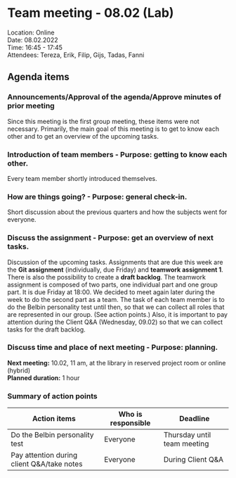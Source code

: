 # Team meeting - 08.02 (Lab)

Location: Online\
Date: 08.02.2022\
Time: 16:45 - 17:45\
Attendees: Tereza, Erik, Filip, Gijs, Tadas, Fanni

## Agenda items

### Announcements/Approval of the agenda/Approve minutes of prior meeting

Since this meeting is the first group meeting, these items were not necessary. Primarily, the main goal of this meeting is to get to know each other and to get an overview of the upcoming tasks.

### Introduction of team members - Purpose: getting to know each other.

Every team member shortly introduced themselves. 

### How are things going? - Purpose: general check-in.

Short discussion about the previous quarters and how the subjects went for everyone.

### Discuss the assignment - Purpose: get an overview of next tasks.

Discussion of the upcoming tasks. Assignments that are due this week are the **Git assignment** (individually, due Friday) and **teamwork assignment 1**. 
There is also the possibility to create a **draft backlog**.  The teamwork assignment is composed of two parts, one individual part and one group part. It is due Friday at 18:00. We decided to meet again later during the week to do the second part as a team.
The task of each team member is to do the Belbin personality test until then, so that we can collect all roles that are represented in our group. (See action points.)
Also, it is important to pay attention during the Client Q&A (Wednesday, 09.02) so that we can collect tasks for the draft backlog.

### Discuss time and place of next meeting - Purpose: planning.

**Next meeting:** 10.02, 11 am, at the library in reserved project room or online (hybrid)\
**Planned duration:** 1 hour

### Summary of action points

|Action items|Who is responsible|Deadline|
|---|---|---|
|Do the Belbin personality test|Everyone|Thursday until team meeting|
|Pay attention during client Q&A/take notes|Everyone|During Client Q&A|